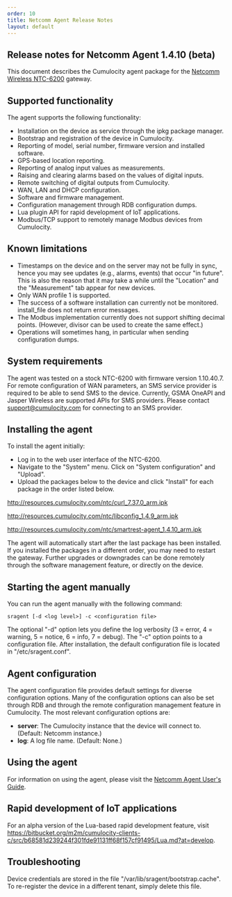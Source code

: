 ```yaml
---
order: 10
title: Netcomm Agent Release Notes
layout: default
---
```


## Release notes for Netcomm Agent 1.4.10 (beta)

This document describes the Cumulocity agent package for the [Netcomm Wireless NTC-6200](www.netcommwireless.com/product/m2m/ntc-6200) gateway.

## Supported functionality

The agent supports the following functionality:

* Installation on the device as service through the ipkg package manager.
* Bootstrap and registration of the device in Cumulocity.
* Reporting of model, serial number, firmware version and installed software.
* GPS-based location reporting.
* Reporting of analog input values as measurements.
* Raising and clearing alarms based on the values of digital inputs.
* Remote switching of digital outputs from Cumulocity.
* WAN, LAN and DHCP configuration.
* Software and firmware management.
* Configuration management through RDB configuration dumps.
* Lua plugin API for rapid development of IoT applications.
* Modbus/TCP support to remotely manage Modbus devices from Cumulocity.

## Known limitations

* Timestamps on the device and on the server may not be fully in sync, hence you may see updates (e.g., alarms, events) that occur "in future". This is also the reason that it may take a while until the "Location" and the "Measurement" tab appear for new devices.
* Only WAN profile 1 is supported.
* The success of a software installation can currently not be monitored. install_file does not return error messages.
* The Modbus implementation currently does not support shifting decimal points. (However, divisor can be used to create the same effect.)
* Operations will sometimes hang, in particular when sending configuration dumps.

## System requirements

The agent was tested on a stock NTC-6200 with firmware version 1.10.40.7. For remote configuration of WAN parameters, an SMS service provider is required to be able to send SMS to the device. Currently, GSMA OneAPI and Jasper Wireless are supported APIs for SMS providers. Please contact support@cumulocity.com for connecting to an SMS provider.

## Installing the agent

To install the agent initially:

* Log in to the web user interface of the NTC-6200.
* Navigate to the "System" menu. Click on "System configuration" and "Upload".
* Upload the packages below to the device and click "Install" for each package in the order listed below.

http://resources.cumulocity.com/ntc/curl_7.37.0_arm.ipk

http://resources.cumulocity.com/ntc/libconfig_1.4.9_arm.ipk

http://resources.cumulocity.com/ntc/smartrest-agent_1.4.10_arm.ipk

The agent will automatically start after the last package has been installed. If you installed the packages in a different order, you may need to restart the gateway. Further upgrades or downgrades can be done remotely through the software management feature, or directly on the device.

## Starting the agent manually

You can run the agent manually with the following command:

	sragent [-d <log level>] -c <configuration file>

The optional "-d" option lets you define the log verbosity (3 = error, 4 = warning, 5 = notice, 6 = info, 7 = debug). The "-c" option points to a configuration file. After installation, the default configuration file is located in "/etc/sragent.conf".

## Agent configuration

The agent configuration file provides default settings for diverse configuration options. Many of the configuration options can also be set through RDB and through the remote configuration management feature in Cumulocity. The most relevant configuration options are:

* **server**: The Cumulocity instance that the device will connect to. (Default: Netcomm instance.)
* **log**: A log file name. (Default: None.)

## Using the agent

For information on using the agent, please visit the [Netcomm Agent User's Guide](/guides/devices/netcomm/netcomm-usersguide).

## Rapid development of IoT applications

For an alpha version of the Lua-based rapid development feature, visit https://bitbucket.org/m2m/cumulocity-clients-c/src/b68581d239244f301fde91131ff68f157cf91495/Lua.md?at=develop.

## Troubleshooting

Device credentials are stored in the file "/var/lib/sragent/bootstrap.cache". To re-register the device in a different tenant, simply delete this file.

